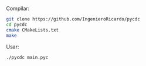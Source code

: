 Compilar:

```bash
git clone https://github.com/IngenieroRicardo/pycdc
cd pycdc
cmake CMakeLists.txt
make
```

Usar:

```bash
./pycdc main.pyc
```
